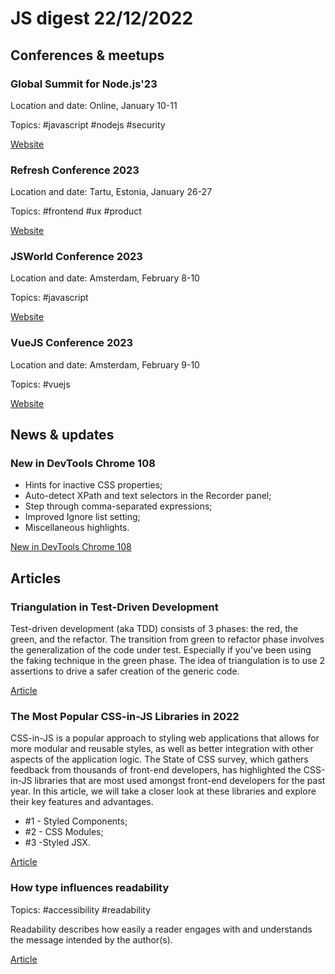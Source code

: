 # JS digest 22/12/2022

## Conferences & meetups

### Global Summit for Node.js'23

Location and date: Online, January 10-11

Topics: #javascript #nodejs #security

[Website](https://events.geekle.us/nodejs2/)

### Refresh Conference 2023

Location and date: Tartu, Estonia, January 26-27

Topics: #frontend #ux #product

[Website](https://refresh.rocks/)

### JSWorld Conference 2023

Location and date: Amsterdam, February 8-10

Topics: #javascript

[Website](https://jsworldconference.com/)

### VueJS Conference 2023

Location and date: Amsterdam, February 9-10

Topics: #vuejs

[Website](https://vuejs.amsterdam/)

## News & updates

### New in DevTools Chrome 108

- Hints for inactive CSS properties;
- Auto-detect XPath and text selectors in the Recorder panel;
- Step through comma-separated expressions;
- Improved Ignore list setting;
- Miscellaneous highlights.

[New in DevTools Chrome 108](https://developer.chrome.com/en/blog/new-in-devtools-108/)

## Articles

### Triangulation in Test-Driven Development

Test-driven development (aka TDD) consists of 3 phases: the red, the green, and the refactor.
The transition from green to refactor phase involves the generalization of the code under test. Especially if you've been using the faking technique in the green phase.
The idea of triangulation is to use 2 assertions to drive a safer creation of the generic code.

[Article](https://dmitripavlutin.com/triangulation-test-driven-development/)

### The Most Popular CSS-in-JS Libraries in 2022

CSS-in-JS is a popular approach to styling web applications that allows for more modular and reusable styles, as well as better integration with other aspects of the application logic. The State of CSS survey, which gathers feedback from thousands of front-end developers, has highlighted the CSS-in-JS libraries that are most used amongst front-end developers for the past year. In this article, we will take a closer look at these libraries and explore their key features and advantages.

- #1 - Styled Components;
- #2 - CSS Modules;
- #3 -Styled JSX.

[Article](https://stackdiary.com/css-in-js-libraries/)

### How type influences readability

Topics: #accessibility #readability

Readability describes how easily a reader engages with and understands the message intended by the author(s).

[Article](https://fonts.google.com/knowledge/readability_and_accessibility/how_type_influences_readability)
